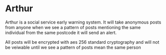# Arthur
Arthur is a social service early warning system. It will take anonymous posts from anyone when we see a pattern of posts mentioning the same individual from the same postcode it will send an alert.

All posts will be encrypted with aes 256 standard cryptography and will not be veiwable until we see a pattern of posts mean the same person
